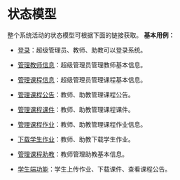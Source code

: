# 状态模型
整个系统活动的状态模型可根据下面的链接获取。
**基本用例：**
 -  [登录](login_state.md)：超级管理员、教师、助教可以登录系统。
 -  [管理教师信息](admin_teacher_state.md)：超级管理员管理教师基本信息。
 -  [管理课程信息](admin_course_state.md)：超级管理员管理课程基本信息。
 
 -  [管理课程公告](admin_announcement_state.md)：教师、助教管理课程公告。
 -  [管理课程课件](admin_ppt_state.md)：教师、助教管理课程课件。
 -  [管理课程作业](admin_homework_state.md)：教师、助教管理课程作业信息。
 -  [下载学生作业](download_homework_state.md)：教师、助教下载学生作业。
 -  [管理课程助教](admin_assistant_state.md)：教师管理助教基本信息。
 
 -  [学生端功能](student1_state.md)：学生上传作业、下载课件、查看课程公告。
